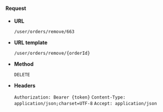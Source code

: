 #### Request

* **URL**

  `/user/orders/remove/663`

* **URL template**

  `/user/orders/remove/{orderId}`

* **Method**

  `DELETE`

* **Headers**

  `Authorization: Bearer {token}`
  `Content-Type: application/json;charset=UTF-8`
  `Accept: application/json`
